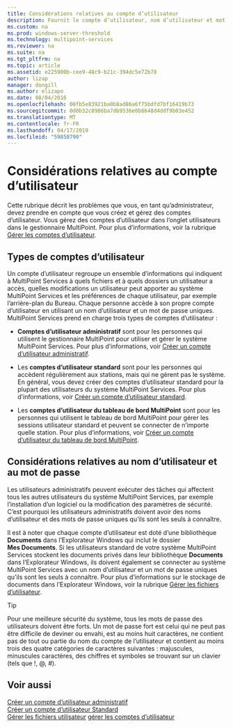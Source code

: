 ```yaml
---
title: Considérations relatives au compte d’utilisateur
description: Fournit le compte d’utilisateur, nom d’utilisateur et mot de passe considérations relatives à MultiPoint Services
ms.custom: na
ms.prod: windows-server-threshold
ms.technology: multipoint-services
ms.reviewer: na
ms.suite: na
ms.tgt_pltfrm: na
ms.topic: article
ms.assetid: e225900b-cee9-48c9-b21c-394dc5e72b78
author: lizap
manager: dongill
ms.author: elizapo
ms.date: 08/04/2016
ms.openlocfilehash: 00fb5e83921ba0b8ad86a6f75bdfd7bf16419b73
ms.sourcegitcommit: 0d0b32c8986ba7db9536e0b8648d4ddf9b03e452
ms.translationtype: MT
ms.contentlocale: fr-FR
ms.lasthandoff: 04/17/2019
ms.locfileid: "59850790"
---
```

# <a name="user-account-considerations"></a>Considérations relatives au compte d’utilisateur
Cette rubrique décrit les problèmes que vous, en tant qu’administrateur, devez prendre en compte que vous créez et gérez des comptes d’utilisateur. Vous gérez des comptes d’utilisateur dans l’onglet utilisateurs dans le gestionnaire MultiPoint. Pour plus d’informations, voir la rubrique [Gérer les comptes d’utilisateur](Manage-User-Accounts.md).  
  
## <a name="user-account-types"></a>Types de comptes d’utilisateur  
Un compte d’utilisateur regroupe un ensemble d’informations qui indiquent à MultiPoint Services à quels fichiers et à quels dossiers un utilisateur a accès, quelles modifications un utilisateur peut apporter au système MultiPoint Services et les préférences de chaque utilisateur, par exemple l’arrière-plan du Bureau. Chaque personne accède à son propre compte d’utilisateur en utilisant un nom d’utilisateur et un mot de passe uniques. MultiPoint Services prend en charge trois types de comptes d’utilisateur :  
  
-   **Comptes d’utilisateur administratif** sont pour les personnes qui utilisent le gestionnaire MultiPoint pour utiliser et gérer le système MultiPoint Services. Pour plus d’informations, voir [Créer un compte d’utilisateur administratif](Create-an-Administrative-User-Account.md).  
  
-   Les **comptes d’utilisateur standard** sont pour les personnes qui accèdent régulièrement aux stations, mais qui ne gèrent pas le système. En général, vous devez créer des comptes d’utilisateur standard pour la plupart des utilisateurs du système MultiPoint Services. Pour plus d’informations, voir [Créer un compte d’utilisateur standard](Create-a-Standard-User-Account.md).  
  
-   Les **comptes d’utilisateur du tableau de bord MultiPoint** sont pour les personnes qui utilisent le tableau de bord MultiPoint pour gérer les sessions utilisateur standard et peuvent se connecter de n’importe quelle station. Pour plus d’informations, voir [Créer un compte d’utilisateur du tableau de bord MultiPoint](Create-a-MultiPoint-Dashboard-User-Account.md).  
  
## <a name="user-name-and-password-considerations"></a>Considérations relatives au nom d’utilisateur et au mot de passe  
Les utilisateurs administratifs peuvent exécuter des tâches qui affectent tous les autres utilisateurs du système MultiPoint Services, par exemple l’installation d’un logiciel ou la modification des paramètres de sécurité. C’est pourquoi les utilisateurs administratifs doivent avoir des noms d’utilisateur et des mots de passe uniques qu’ils sont les seuls à connaître.  
  
Il est à noter que chaque compte d’utilisateur est doté d’une bibliothèque **Documents** dans l’Explorateur Windows qui inclut le dossier **Mes Documents**. Si les utilisateurs standard de votre système MultiPoint Services stockent les documents privés dans leur bibliothèque **Documents** dans l’Explorateur Windows, ils doivent également se connecter au système MultiPoint Services avec un nom d’utilisateur et un mot de passe uniques qu’ils sont les seuls à connaître. Pour plus d’informations sur le stockage de documents dans l’Explorateur Windows, voir la rubrique [Gérer les fichiers d’utilisateur](Manage-User-Files.md).  
  
> [!TIP]  
> Pour une meilleure sécurité du système, tous les mots de passe des utilisateurs doivent être forts. Un mot de passe fort est celui qui ne peut pas être difficile de deviner ou envahi, est au moins huit caractères, ne contient pas de tout ou partie du nom du compte de l’utilisateur et contient au moins trois des quatre catégories de caractères suivantes : majuscules, minuscules caractères, des chiffres et symboles se trouvant sur un clavier (tels que !, @, #).  
  
## <a name="see-also"></a>Voir aussi  
[Créer un compte d’utilisateur administratif](Create-an-Administrative-User-Account.md)  
[Créer un compte d’utilisateur Standard](Create-a-Standard-User-Account.md)  
[Gérer les fichiers utilisateur](Manage-User-Files.md)
[gérer les comptes d’utilisateur](Manage-User-Accounts.md)